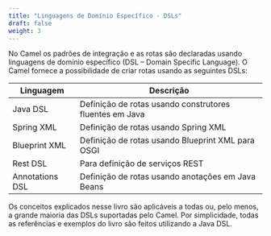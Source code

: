 ```yaml
---
title: "Linguagens de Domínio Específico - DSLs"
draft: false
weight: 3
---
```


No Camel os padrões de integração e as rotas são declaradas usando linguagens de domínio específico (DSL – Domain Specific Language). O Camel fornece a possibilidade de criar rotas usando as seguintes DSLs:

| Linguagem | Descrição |
|-----------|-----------|
| Java DSL | Definição de rotas usando construtores fluentes em Java |
| Spring XML | Definição de rotas usando Spring XML |
| Blueprint XML | Definição de rotas usando Blueprint XML para OSGI |
| Rest DSL | Para definição de serviços REST |
| Annotations DSL | Definição de rotas usando anotações em Java Beans |

Os conceitos explicados nesse livro são aplicáveis a todas ou, pelo menos, a grande maioria das DSLs suportadas pelo Camel. Por simplicidade, todas as referências e exemplos do livro são feitos utilizando a Java DSL.
